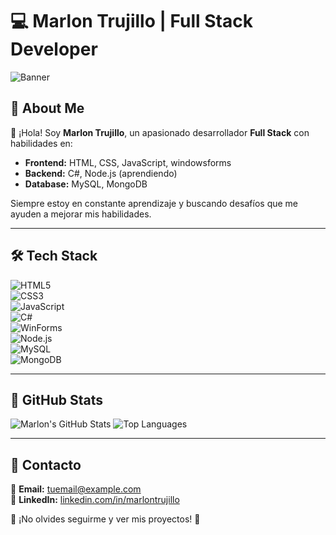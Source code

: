 # 💻 Marlon Trujillo | Full Stack Developer  

![Banner](https://source.unsplash.com/1600x400/?technology,coding)

## 🚀 About Me  
👋 ¡Hola! Soy **Marlon Trujillo**, un apasionado desarrollador **Full Stack** con habilidades en:  
- **Frontend:** HTML, CSS, JavaScript, windowsforms  
- **Backend:** C#, Node.js (aprendiendo)  
- **Database:** MySQL, MongoDB  

Siempre estoy en constante aprendizaje y buscando desafíos que me ayuden a mejorar mis habilidades.  

---

## 🛠 Tech Stack  
![HTML5](https://img.shields.io/badge/HTML5-%23E34F26.svg?style=for-the-badge&logo=html5&logoColor=white)  
![CSS3](https://img.shields.io/badge/CSS3-%231572B6.svg?style=for-the-badge&logo=css3&logoColor=white)  
![JavaScript](https://img.shields.io/badge/JavaScript-%23F7DF1E.svg?style=for-the-badge&logo=javascript&logoColor=black)  
![C#](https://img.shields.io/badge/C%23-%23239120.svg?style=for-the-badge&logo=csharp&logoColor=white)  
![WinForms](https://img.shields.io/badge/WinForms-%230078D6.svg?style=for-the-badge&logo=windows&logoColor=white)  
![Node.js](https://img.shields.io/badge/Node.js-%23339933.svg?style=for-the-badge&logo=node.js&logoColor=white)  
![MySQL](https://img.shields.io/badge/MySQL-%234479A1.svg?style=for-the-badge&logo=mysql&logoColor=white)  
![MongoDB](https://img.shields.io/badge/MongoDB-%2347A248.svg?style=for-the-badge&logo=mongodb&logoColor=white)  

---

## 💊 GitHub Stats  
![Marlon's GitHub Stats](https://github-readme-stats.vercel.app/api?username=marlontrujillo&show_icons=true&theme=radical)
![Top Languages](https://github-readme-stats.vercel.app/api/top-langs/?username=marlontrujillo&layout=compact&theme=radical)  

---

## 🔗 Contacto  
📧 **Email:** [tuemail@example.com](mailto:tj.marlon0605@gmail.com)  
🌛 **LinkedIn:** [linkedin.com/in/marlontrujillo](www.linkedin.com/in/marlon-trujillo-5b661734a)  

🌟 ¡No olvides seguirme y ver mis proyectos! 🚀
